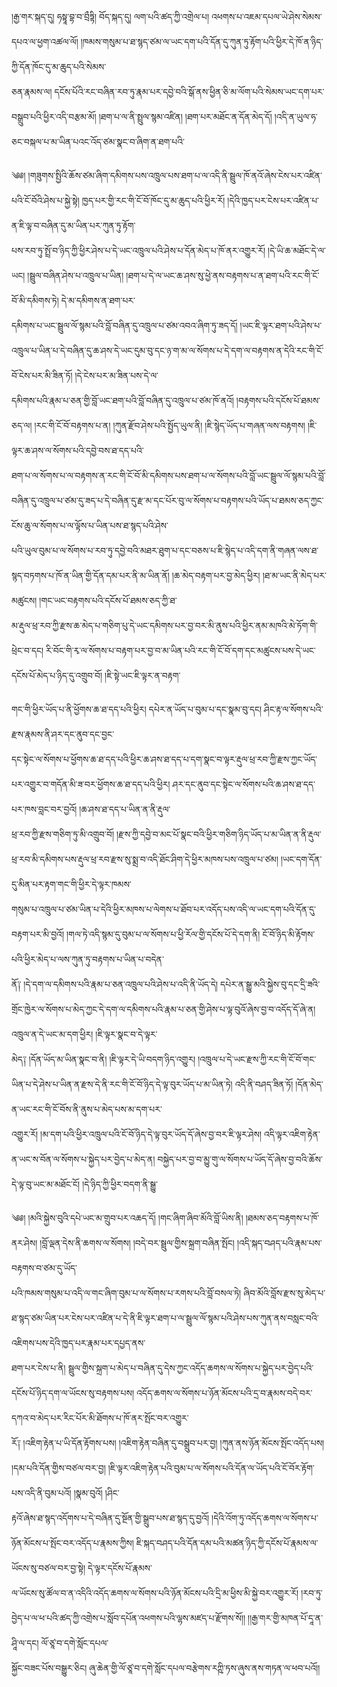 ﻿  
།རྒྱ་གར་སྐད་དུ། ཧསྟཱ་བྷ་བ་བྲྀཏྟི། བོད་སྐད་དུ། ལག་པའི་ཚད་ཀྱི་འགྲེལ་པ། འཕགས་པ་འཇམ་དཔལ་ཡེ་ཤེས་སེམས་དཔའ་ལ་ཕྱག་འཚལ་ལོ། །ཁམས་གསུམ་པ་ཐ་སྙད་ཙམ་ལ་ཡང་དག་པའི་དོན་དུ་ཀུན་ཏུ་རྟོག་པའི་ཕྱིར་དེ་ཁོ་ན་ཉིད་ཀྱི་དོན་ཁོང་དུ་མ་ཆུད་པའི་སེམས་  
ཅན་རྣམས་ལ། དངོས་པོའི་རང་བཞིན་རབ་ཏུ་རྣམ་པར་དབྱེ་བའི་སྒོ་ནས་ཕྱིན་ཅི་མ་ལོག་པའི་སེམས་ཡང་དག་པར་བསྒྲུབ་པའི་ཕྱིར་འདི་བརྩམ་མོ། །ཐག་པ་ལ་ནི་སྤྲུལ་སྙམ་འཛིན། །ཐག་པར་མཐོང་ན་དོན་མེད་དོ། །འདི་ན་ཡུལ་ཧ་ཅང་བསྐལ་པ་མ་ཡིན་པའང་འོད་ཙམ་སྣང་བ་ཞིག་ན་ཐག་པའི་  
  
༄༅། །གཟུགས་སྤྱིའི་ཆོས་ཙམ་ཞིག་དམིགས་པས་འཁྲུལ་པས་ཐག་པ་ལ་འདི་ནི་སྦྲུལ་ཁོ་ནའོ་ཞེས་ངེས་པར་འཛིན་པའི་ངོ་བོའི་ཤེས་པ་སྐྱེ་སྟེ། ཁྱད་པར་གྱི་རང་གི་ངོ་བོ་ཁོང་དུ་མ་ཆུད་པའི་ཕྱིར་རོ། །དེའི་ཁྱད་པར་ངེས་པར་འཛིན་པ་ན་ཇི་ལྟ་བ་བཞིན་དུ་མ་ཡིན་པར་ཀུན་ཏུ་རྟོག་  
པས་རབ་ཏུ་སྤྲོ་བ་ཉིད་ཀྱི་ཕྱིར་ཤེས་པ་དེ་ཡང་འཁྲུལ་པའི་ཤེས་པ་དོན་མེད་པ་ཁོ་ནར་འགྱུར་རོ། །དེ་ཡི་ཆ་མཐོང་དེ་ལ་ཡང། །སྦྲུལ་བཞིན་ཤེས་པ་འཁྲུལ་པ་ཡིན། །ཐག་པ་དེ་ལ་ཡང་ཆ་ཤས་སུ་ཕྱེ་ནས་བརྟགས་པ་ན་ཐག་པའི་རང་གི་ངོ་བོ་མི་དམིགས་ཏེ། དེ་མ་དམིགས་ན་ཐག་པར་  
དམིགས་པ་ཡང་སྦྲུལ་ལོ་སྙམ་པའི་བློ་བཞིན་དུ་འཁྲུལ་པ་ཙམ་འབའ་ཞིག་ཏུ་ཟད་དོ། །ཡང་ཇི་ལྟར་ཐག་པའི་ཤེས་པ་འཁྲུལ་པ་ཡིན་པ་དེ་བཞིན་དུ་ཆ་ཤས་དེ་ཡང་དུམ་བུ་དང་ཉ་ག་མ་ལ་སོགས་པ་དེ་དག་ལ་བརྟགས་ན་དེའི་རང་གི་ངོ་བོ་ངེས་པར་མི་ཟིན་ཏོ། །དེ་ངེས་པར་མ་ཟིན་པས་དེ་ལ་  
དམིགས་པའི་རྣམ་པ་ཅན་གྱི་བློ་ཡང་ཐག་པའི་བློ་བཞིན་དུ་འཁྲུལ་པ་ཙམ་ཁོ་ནའོ། །བརྟགས་པའི་དངོས་པོ་ཐམས་ཅད་ལ། །རང་གི་ངོ་བོ་བརྟགས་པ་ན། །ཀུན་རྫོབ་ཤེས་པའི་སྤྱོད་ཡུལ་ནི། །ཇི་སྙེད་ཡོད་པ་གཞན་ལས་བརྟགས། །ཇི་ལྟར་ཆ་ཤས་ལ་སོགས་པའི་དབྱེ་བས་ཐ་དད་པའི་  
ཐག་པ་ལ་སོགས་པ་ལ་བརྟགས་ན་རང་གི་ངོ་བོ་མི་དམིགས་པས་ཐག་པ་ལ་སོགས་པའི་བློ་ཡང་སྦྲུལ་ལོ་སྙམ་པའི་བློ་བཞིན་དུ་འཁྲུལ་པ་ཙམ་དུ་ཟད་པ་དེ་བཞིན་དུ་རྫ་མ་དང་པོར་བུ་ལ་སོགས་པ་བརྟགས་པའི་ཡོད་པ་ཐམས་ཅད་ཀྱང་ངོས་ཆུ་ལ་སོགས་པ་ལ་ལྟོས་པ་ཡིན་པས་ཐ་སྙད་པའི་ཤེས་  
པའི་ཡུལ་བུམ་པ་ལ་སོགས་པ་རབ་ཏུ་དབྱེ་བའི་མཐར་ཐུག་པ་དང་བཅས་པ་ཇི་སྙེད་པ་འདི་དག་ནི་གཞན་ལས་ཐ་སྙད་བཏགས་པ་ཁོ་ན་ཡིན་གྱི་དོན་དམ་པར་ནི་མ་ཡིན་ནོ། །ཆ་མེད་བརྟག་པར་བྱ་མེད་ཕྱིར། །ཐ་མ་ཡང་ནི་མེད་པར་མཚུངས། །གང་ཡང་བརྟགས་པའི་དངོས་པོ་ཐམས་ཅད་ཀྱི་ཐ་  
མ་རྡུལ་ཕྲ་རབ་ཀྱི་རྫས་ཆ་མེད་པ་གཅིག་པུ་དེ་ཡང་དམིགས་པར་བྱ་བར་མི་ནུས་པའི་ཕྱིར་ནམ་མཁའི་མེ་ཏོག་གི་ཕྲེང་བ་དང། རི་བོང་གི་རྭ་ལ་སོགས་པ་བརྟག་པར་བྱ་བ་མ་ཡིན་པའི་རང་གི་ངོ་བོ་དག་དང་མཚུངས་པས་དེ་ཡང་དངོས་པོ་མེད་པ་ཉིད་དུ་འགྲུབ་བོ། །ཇི་སྟེ་ཡང་ཇི་ལྟར་ན་བརྟག་  
  
གང་གི་ཕྱིར་ཡོད་པ་ནི་ཕྱོགས་ཆ་ཐ་དད་པའི་ཕྱིར། དཔེར་ན་ཡོད་པ་བུམ་པ་དང་སྣམ་བུ་དང། ཤིང་རྟ་ལ་སོགས་པའི་རྫས་རྣམས་ནི་ཤར་དང་ནུབ་དང་བྱང་  
དང་སྟེང་ལ་སོགས་པ་ཕྱོགས་ཆ་ཐ་དད་པའི་ཕྱིར་ཆ་ཤས་ཐ་དད་པ་དག་སྣང་བ་ལྟར་རྡུལ་ཕྲ་རབ་ཀྱི་རྫས་ཀྱང་ཡོད་པར་འགྱུར་བ་གདོན་མི་ཟ་བར་ཕྱོགས་ཆ་ཐ་དད་པའི་ཕྱིར། ཤར་དང་ནུབ་དང་སྟེང་ལ་སོགས་པའི་ཆ་ཤས་ཐ་དད་པར་ཁས་བླང་བར་བྱའོ། །ཆ་ཤས་ཐ་དད་པ་ཡིན་ན་ནི་རྡུལ་  
ཕྲ་རབ་ཀྱི་རྫས་གཅིག་ཏུ་མི་འགྲུབ་བོ། །རྫས་ཀྱི་དབྱེ་བ་མང་པོ་སྣང་བའི་ཕྱིར་གཅིག་ཉིད་ཡོད་པ་མ་ཡིན་ན་ནི་རྡུལ་ཕྲ་རབ་མི་དམིགས་པས་རྡུལ་ཕྲ་རབ་རྫས་སུ་སྨྲ་བ་འདི་ཐོང་ཤིག་དེ་ཕྱིར་མཁས་པས་འཁྲུལ་པ་ཙམ། །ཡང་དག་དོན་དུ་མིན་པར་རྟག་གང་གི་ཕྱིར་དེ་ལྟར་ཁམས་  
གསུམ་པ་འཁྲུལ་པ་ཙམ་ཡིན་པ་དེའི་ཕྱིར་མཁས་པ་ལེགས་པ་ཐོབ་པར་འདོད་པས་འདི་ལ་ཡང་དག་པའི་དོན་དུ་བརྟག་པར་མི་བྱའོ། །གལ་ཏེ་འདི་སྙམ་དུ་བུམ་པ་ལ་སོགས་པ་ཕྱི་རོལ་གྱི་དངོས་པོ་དེ་དག་ནི། ངོ་བོ་ཉིད་མི་རྟོགས་པའི་ཕྱིར་མེད་པ་ལས་ཀུན་ཏུ་བརྟགས་པ་ཡིན་པ་བདེན་  
ནོ༑ །དེ་དག་ལ་དམིགས་པའི་རྣམ་པ་ཅན་འཁྲུལ་པའི་ཤེས་པ་འདི་ནི་ཡོད་དེ། དཔེར་ན་སྒྱུ་མའི་སྐྱེས་བུ་དང་དྲི་ཟའི་གྲོང་ཁྱེར་ལ་སོགས་པ་མེད་ཀྱང་དེ་དག་ལ་དམིགས་པའི་རྣམ་པ་ཅན་གྱི་ཤེས་པ་ལྟ་བུའོ་ཞེས་བྱ་བ་འདོད་དོ་ཞེ་ན། འཁྲུལ་ན་དེ་ཡང་མ་དག་ཕྱིར། །ཇི་ལྟར་སྣང་བ་དེ་ལྟར་  
མེད༑ །དོན་ཡོད་མ་ཡིན་སྣང་བ་ནི། །ཇི་ལྟར་དེ་ཡི་བདག་ཉིད་འགྱུར། །འཁྲུལ་པ་དེ་ཡང་རྫས་ཀྱི་རང་གི་ངོ་བོ་གང་ཡིན་པ་དེ་ཤེས་པ་ཡིན་ན་རྫས་དེ་ནི་རང་གི་ངོ་བོ་ཉིད་དེ་ལྟ་བུར་ཡོད་པ་མ་ཡིན་ཏེ། འདི་ནི་བཤད་ཟིན་ཏོ། །དོན་མེད་ན་ཡང་རང་གི་ངོ་བོས་ནི་ནུས་པ་མེད་པས་མ་དག་པར་  
འགྱུར་རོ། །མ་དག་པའི་ཕྱིར་འཁྲུལ་པའི་ངོ་བོ་ཉིད་དེ་ལྟ་བུར་ཡོད་དོ་ཞེས་བྱ་བར་ཇི་ལྟར་ཤེས། འདི་ལྟར་འཇིག་རྟེན་ན་ཡང་ས་བོན་ལ་སོགས་པ་སྐྱེད་པར་བྱེད་པ་མེད་ན། བསྐྱེད་པར་བྱ་བ་མྱུ་གུ་ལ་སོགས་པ་ཡོད་དོ་ཞེས་བྱ་བའི་ཆོས་དེ་ལྟ་བུ་ཡང་མ་མཐོང་ངོ། །དེ་ཉིད་ཀྱི་ཕྱིར་བདག་ནི་སྒྱུ་  
  
༄༅། །མའི་སྐྱེས་བུའི་དཔེ་ཡང་མ་གྲུབ་པར་འཆད་དོ། །གང་ཞིག་ཞིབ་མོའི་བློ་ཡིས་ནི། །ཐམས་ཅད་བརྟགས་པ་ཁོ་ནར་ཤེས། །བློ་ལྡན་དེས་ནི་ཆགས་ལ་སོགས། །བདེ་བར་སྦྲུལ་གྱིས་སྐྲག་བཞིན་སྤོང། །འདི་སྐད་བཤད་པའི་རྣམ་པས་བརྟགས་བ་ཙམ་དུ་ཡོད་  
པའི་ཁམས་གསུམ་པ་འདི་ལ་གང་ཞིག་བུམ་པ་ལ་སོགས་པ་རགས་པའི་བློ་བསལ་ཏེ། ཞིབ་མོའི་བློས་རྫས་སུ་མེད་པ་ཐ་སྙད་ཙམ་ཡིན་པར་ངེས་པར་འཛིན་པ་དེ་ནི་ཇི་ལྟར་ཐག་པ་ལ་སྦྲུལ་ལོ་སྙམ་པའི་ཤེས་པས་ཀུན་ནས་བསླང་བའི་འཇིགས་པས་དེའི་ཁྱད་པར་རྣམ་པར་དཔྱད་ནས་  
ཐག་པར་ངེས་པ་ནི། སྦྲུལ་གྱིས་སྐྲག་པ་མེད་པ་བཞིན་དུ་དེས་ཀྱང་འདོད་ཆགས་ལ་སོགས་པ་སྐྱེད་པར་བྱེད་པའི་དངོས་པོ་ཉིད་དག་ལ་ཡོངས་སུ་བརྟགས་པས། འདོད་ཆགས་ལ་སོགས་པ་ཉོན་མོངས་པའི་དྲ་བ་རྣམས་བདེ་བར་དཀའ་བ་མེད་པར་རིང་པོར་མི་ཐོགས་པ་ཁོ་ནར་སྤོང་བར་འགྱུར་  
རོ༑ །འཇིག་རྟེན་པ་ཡི་དོན་རྟོགས་པས། །འཇིག་རྟེན་བཞིན་དུ་བསྒྲུབ་པར་བྱ། །ཀུན་ནས་ཉོན་མོངས་སྤོང་འདོད་པས། །དམ་པའི་དོན་གྱིས་བཙལ་བར་བྱ། །ཇི་ལྟར་འཇིག་རྟེན་པའི་བུམ་པ་ལ་སོགས་པའི་དོན་ལ་ཡོད་པའི་ངོ་བོར་རྟོག་པས་འདི་ནི་བུམ་པའོ། །སྣམ་བུའོ། །ཤིང་  
རྟའོ་ཞེས་ཐ་སྙད་འདོགས་པ་དེ་བཞིན་དུ་སྔོན་གྱི་སྒྲུབ་པས་ཐ་སྙད་དུ་བྱའོ། །དེའི་འོག་ཏུ་འདོད་ཆགས་ལ་སོགས་པ་ཉོན་མོངས་པ་སྤོང་བར་འདོད་པ་རྣམས་ཀྱིས། ཇི་སྐད་བཤད་པའི་དོན་དམ་པའི་མཚན་ཉིད་ཀྱི་དངོས་པོ་རྣམས་ལ་ཡོངས་སུ་བཙལ་བར་བྱ་སྟེ། དེ་ལྟར་དངོས་པོ་རྣམས་  
ལ་ཡོངས་སུ་ཚོལ་བ་ན་འདིའི་འདོད་ཆགས་ལ་སོགས་པའི་ཉོན་མོངས་པའི་དྲི་མ་ཕྱིས་མི་སྐྱེ་བར་འགྱུར་རོ། །རབ་ཏུ་བྱེད་པ་ལ་ཕ་པའི་ཚད་ཀྱི་འགྲེས་པ་སློབ་དཔོན་འཕགས་པའི་ལྷས་མཛད་པ་རྫོགས་སོ།། །།རྒྱ་གར་གྱི་མཁན་པོ་དཱ་ན་ཤཱི་ལ་དང། ལོ་ཙཱ་བ་དགེ་སློང་དཔལ་  
སྐྱོང་བཟང་པོས་བསྒྱུར་ཅིང། ཞུ་ཆེན་གྱི་ལོ་ཙཱ་བ་དགེ་སློང་དཔལ་བརྩེགས་རཀྵི་ཏས་ཞུས་ནས་གཏན་ལ་ཕབ་པའོ།།  
  
  
